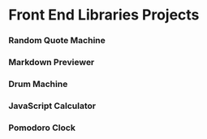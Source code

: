 # Front End Libraries Projects

### Random Quote Machine

### Markdown Previewer

### Drum Machine

### JavaScript Calculator

### Pomodoro Clock
